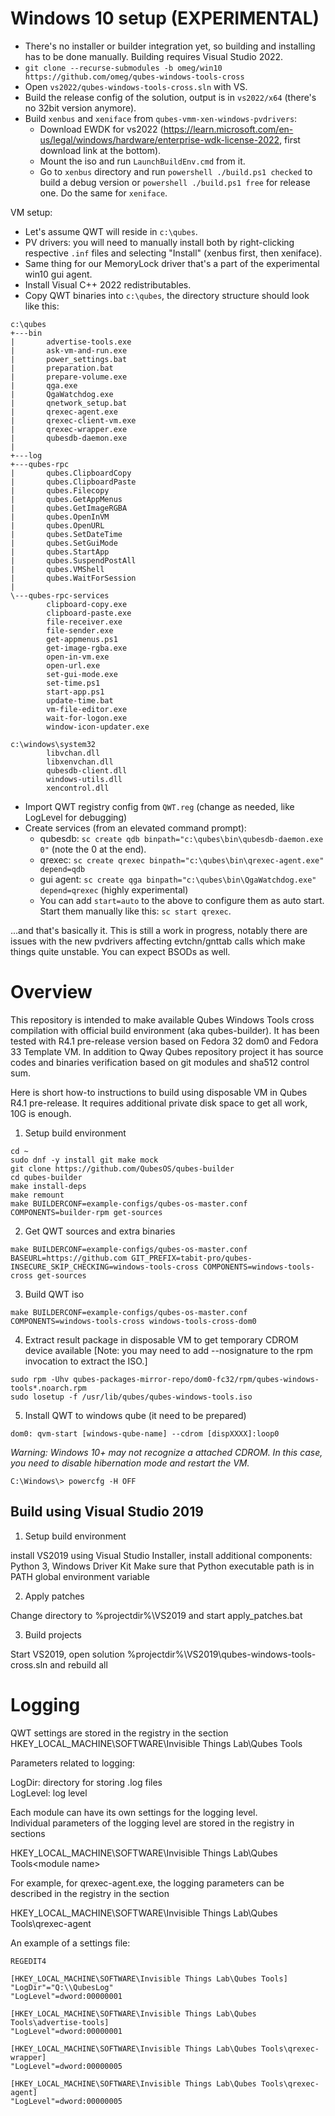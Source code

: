 # Windows 10 setup (EXPERIMENTAL)

- There's no installer or builder integration yet, so building and installing has to be done manually. Building requires Visual Studio 2022.
- `git clone --recurse-submodules -b omeg/win10 https://github.com/omeg/qubes-windows-tools-cross`
- Open `vs2022/qubes-windows-tools-cross.sln` with VS.
- Build the release config of the solution, output is in `vs2022/x64` (there's no 32bit version anymore).
- Build `xenbus` and `xeniface` from `qubes-vmm-xen-windows-pvdrivers`:
  - Download EWDK for vs2022 (https://learn.microsoft.com/en-us/legal/windows/hardware/enterprise-wdk-license-2022, first download link at the bottom).
  - Mount the iso and run `LaunchBuildEnv.cmd` from it.
  - Go to `xenbus` directory and run `powershell ./build.ps1 checked` to build a debug version or `powershell ./build.ps1 free` for release one. Do the same for `xeniface`.

VM setup:
  - Let's assume QWT will reside in `c:\qubes`.
  - PV drivers: you will need to manually install both by right-clicking respective `.inf` files and selecting "Install" (xenbus first, then xeniface).
  - Same thing for our MemoryLock driver that's a part of the experimental win10 gui agent.
  - Install Visual C++ 2022 redistributables.
  - Copy QWT binaries into `c:\qubes`, the directory structure should look like this:

```
c:\qubes
+---bin
|       advertise-tools.exe
|       ask-vm-and-run.exe
|       power_settings.bat
|       preparation.bat
|       prepare-volume.exe
|       qga.exe
|       QgaWatchdog.exe
|       qnetwork_setup.bat
|       qrexec-agent.exe
|       qrexec-client-vm.exe
|       qrexec-wrapper.exe
|       qubesdb-daemon.exe
|
+---log
+---qubes-rpc
|       qubes.ClipboardCopy
|       qubes.ClipboardPaste
|       qubes.Filecopy
|       qubes.GetAppMenus
|       qubes.GetImageRGBA
|       qubes.OpenInVM
|       qubes.OpenURL
|       qubes.SetDateTime
|       qubes.SetGuiMode
|       qubes.StartApp
|       qubes.SuspendPostAll
|       qubes.VMShell
|       qubes.WaitForSession
|
\---qubes-rpc-services
        clipboard-copy.exe
        clipboard-paste.exe
        file-receiver.exe
        file-sender.exe
        get-appmenus.ps1
        get-image-rgba.exe
        open-in-vm.exe
        open-url.exe
        set-gui-mode.exe
        set-time.ps1
        start-app.ps1
        update-time.bat
        vm-file-editor.exe
        wait-for-logon.exe
        window-icon-updater.exe

c:\windows\system32
        libvchan.dll
        libxenvchan.dll
        qubesdb-client.dll
        windows-utils.dll
        xencontrol.dll
```

  - Import QWT registry config from `QWT.reg` (change as needed, like LogLevel for debugging)
  - Create services (from an elevated command prompt):
    - qubesdb: `sc create qdb binpath="c:\qubes\bin\qubesdb-daemon.exe 0"` (note the 0 at the end).
    - qrexec: `sc create qrexec binpath="c:\qubes\bin\qrexec-agent.exe" depend=qdb`
    - gui agent: `sc create qga binpath="c:\qubes\bin\QgaWatchdog.exe" depend=qrexec` (highly experimental)
    - You can add `start=auto` to the above to configure them as auto start. Start them manually like this: `sc start qrexec`.

...and that's basically it. This is still a work in progress, notably there are issues with the new pvdrivers affecting evtchn/gnttab calls which make things quite unstable. You can expect BSODs as well.


# Overview

This repository is intended to make available Qubes Windows Tools cross compilation with official build environment (aka qubes-builder). It has been tested with R4.1 pre-release version based on Fedora 32 dom0 and Fedora 33 Template VM. In addition to Qway Qubes repository project it has source codes and binaries verification based on git modules and sha512 control sum.

Here is short how-to instructions to build using disposable VM in Qubes R4.1 pre-release. It requires additional private disk space to get all work, 10G is enough.

1. Setup build environment
```
cd ~
sudo dnf -y install git make mock
git clone https://github.com/QubesOS/qubes-builder
cd qubes-builder
make install-deps
make remount
make BUILDERCONF=example-configs/qubes-os-master.conf COMPONENTS=builder-rpm get-sources
```
2. Get QWT sources and extra binaries
```
make BUILDERCONF=example-configs/qubes-os-master.conf BASEURL=https://github.com GIT_PREFIX=tabit-pro/qubes- INSECURE_SKIP_CHECKING=windows-tools-cross COMPONENTS=windows-tools-cross get-sources
```
3. Build QWT iso
```
make BUILDERCONF=example-configs/qubes-os-master.conf COMPONENTS=windows-tools-cross windows-tools-cross-dom0
```
4. Extract result package in disposable VM to get temporary CDROM device available [Note: you may need to add --nosignature to the rpm invocation to extract the ISO.]
```
sudo rpm -Uhv qubes-packages-mirror-repo/dom0-fc32/rpm/qubes-windows-tools*.noarch.rpm
sudo losetup -f /usr/lib/qubes/qubes-windows-tools.iso
```
5. Install QWT to windows qube (it need to be prepared)
```
dom0: qvm-start [windows-qube-name] --cdrom [dispXXXX]:loop0
```
_Warning: Windows 10+ may not recognize a attached CDROM. In this case, you need to disable hibernation mode and restart the VM._
```
C:\Windows\> powercfg -H OFF
```

## Build using Visual Studio 2019

1. Setup build environment

install VS2019 using Visual Studio Installer, install additional components: Python 3, Windows Driver Kit
Make sure that Python executable path is in PATH global environment variable

2. Apply patches

Change directory to %projectdir%\VS2019 and start apply_patches.bat

3. Build projects

Start VS2019, open solution %projectdir%\VS2019\qubes-windows-tools-cross.sln and rebuild all


# Logging

QWT settings are stored in the registry in the section  
HKEY_LOCAL_MACHINE\SOFTWARE\Invisible Things Lab\Qubes Tools

Parameters related to logging:

LogDir: directory for storing .log files  
LogLevel: log level

Each module can have its own settings for the logging level.  
Individual parameters of the logging level are stored in the registry in sections

HKEY_LOCAL_MACHINE\SOFTWARE\Invisible Things Lab\Qubes Tools\<module name>

For example, for qrexec-agent.exe, the logging parameters can be described in the registry in the section

HKEY_LOCAL_MACHINE\SOFTWARE\Invisible Things Lab\Qubes Tools\qrexec-agent

An example of a settings file:

```reg
REGEDIT4

[HKEY_LOCAL_MACHINE\SOFTWARE\Invisible Things Lab\Qubes Tools]
"LogDir"="Q:\\QubesLog"
"LogLevel"=dword:00000001

[HKEY_LOCAL_MACHINE\SOFTWARE\Invisible Things Lab\Qubes Tools\advertise-tools]
"LogLevel"=dword:00000001

[HKEY_LOCAL_MACHINE\SOFTWARE\Invisible Things Lab\Qubes Tools\qrexec-wrapper]
"LogLevel"=dword:00000005

[HKEY_LOCAL_MACHINE\SOFTWARE\Invisible Things Lab\Qubes Tools\qrexec-agent]
"LogLevel"=dword:00000005
```
